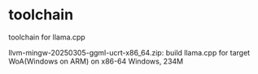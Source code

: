 # toolchain
toolchain for llama.cpp


llvm-mingw-20250305-ggml-ucrt-x86_64.zip: build llama.cpp for target WoA(Windows on ARM) on x86-64 Windows, 234M
